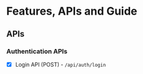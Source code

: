 # Features, APIs and Guide

## APIs
### Authentication APIs
- [x] Login API (POST) - `/api/auth/login`